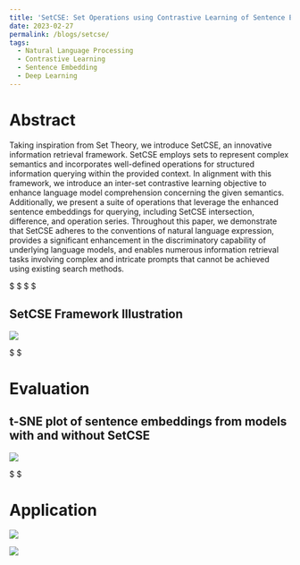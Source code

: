 ```yaml
---
title: 'SetCSE: Set Operations using Contrastive Learning of Sentence Embeddings'
date: 2023-02-27
permalink: /blogs/setcse/
tags:
  - Natural Language Processing
  - Contrastive Learning
  - Sentence Embedding
  - Deep Learning
---
```


Abstract
======
Taking inspiration from Set Theory, we introduce SetCSE, an innovative information retrieval framework. SetCSE employs sets to represent complex semantics and incorporates well-defined operations for structured information querying within the provided context. In alignment with this framework, we introduce an inter-set contrastive learning objective to enhance language model comprehension concerning the given semantics. Additionally, we present a suite of operations that leverage the enhanced sentence embeddings for querying, including SetCSE intersection, difference, and operation series. Throughout this paper, we demonstrate that SetCSE adheres to the conventions of natural language expression, provides a significant enhancement in the discriminatory capability of underlying language models, and enables numerous information retrieval tasks involving complex and intricate prompts that cannot be achieved using existing search methods.

$ $
$ $

SetCSE Framework Illustration
------
![](/mysite/images/setcse/flowchart.png)

$ $

Evaluation
======

t-SNE plot of sentence embeddings from models with and without SetCSE
------
![](/mysite/images/setcse/batch2_AGT.png)

$ $

Application
======

![](/mysite/images/setcse/ESG.png)

![](/mysite/images/setcse/Active_Learning.png)